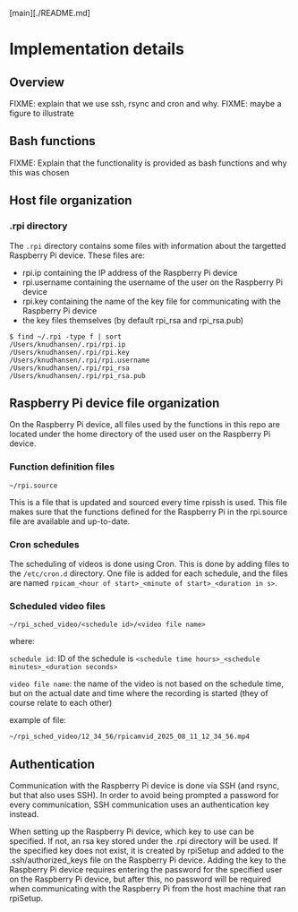 [main][./README.md]

# Implementation details

## Overview

FIXME: explain that we use ssh, rsync and cron and why.
FIXME: maybe a figure to illustrate

## Bash functions

FIXME: Explain that the functionality is provided as bash functions and why this was chosen

## Host file organization

### .rpi directory

The `.rpi` directory contains some files with information about the targetted Raspberry Pi device. These files are:

* rpi.ip containing the IP address of the Raspberry Pi device
* rpi.username containing the username of the user on the Raspberry Pi device
* rpi.key containing the name of the key file for communicating with the Raspberry Pi device
* the key files themselves (by default rpi_rsa and rpi_rsa.pub)

```
$ find ~/.rpi -type f | sort
/Users/knudhansen/.rpi/rpi.ip
/Users/knudhansen/.rpi/rpi.key
/Users/knudhansen/.rpi/rpi.username
/Users/knudhansen/.rpi/rpi_rsa
/Users/knudhansen/.rpi/rpi_rsa.pub
```

## Raspberry Pi device file organization

On the Raspberry Pi device, all files used by the functions in this repo are located under the home directory of the used user on the Raspberry Pi device.

### Function definition files

```
~/rpi.source
```

This is a file that is updated and sourced every time rpissh is used. This file makes sure that the functions defined for the Raspberry Pi in the rpi.source file are available and up-to-date. 

### Cron schedules

The scheduling of videos is done using Cron. This is done by adding files to the `/etc/cron.d` directory. One file is added for each schedule, and the files are named `rpicam_<hour of start>_<minute of start>_<duration in s>`.

### Scheduled video files

```
~/rpi_sched_video/<schedule id>/<video file name>
```

where:

`schedule id`: ID of the schedule is `<schedule time hours>_<schedule minutes>_<duration seconds>`

`video file name`: the name of the video is not based on the schedule time, but on the actual date and time where the recording is started (they of course relate to each other)

example of file:

```
~/rpi_sched_video/12_34_56/rpicamvid_2025_08_11_12_34_56.mp4
```

## Authentication

Communication with the Raspberry Pi device is done via SSH (and rsync, but that also uses SSH). In order to avoid being prompted a password for every communication, SSH communication uses an authentication key instead.

When setting up the Raspberry Pi device, which key to use can be specified. If not, an rsa key stored under the .rpi directory will be used. If the specified key does not exist, it is created by rpiSetup and added to the .ssh/authorized_keys file on the Raspberry Pi device. Adding the key to the Raspberry Pi device requires entering the password for the specified user on the Raspberry Pi device, but after this, no password will be required when communicating with the Raspberry Pi from the host machine that ran rpiSetup.
